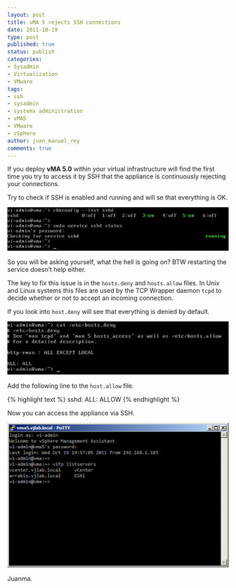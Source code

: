 ```yaml
---
layout: post
title: vMA 5 rejects SSH connections
date: 2011-10-19
type: post
published: true
status: publish
categories:
- Sysadmin
- Virtualization
- VMware
tags:
- ssh
- sysadmin
- systems administration
- vMA5
- VMware
- vSphere
author: juan_manuel_rey
comments: true
---
```


If you deploy **vMA 5.0** within your virtual infrastructure will find the first time you try to access it by SSH that the appliance is continuously rejecting your connections.

Try to check if SSH is enabled and running and will se that everything is OK.

[![](/images/image6.png "image")]({{site.url}}/images/image6.png)

So you will be asking yourself, what the hell is going on? BTW restarting the service doesn’t help either.

The key to fix this issue is in the `hosts.deny` and `hosts.allow` files. In Unix and Linux systems this files are used by the TCP Wrapper daemon `tcpd` to decide whether or not to accept an incoming connection.

If you look into `host.deny` will see that everything is denied by default.

[![](/images/image7.png "image")]({{site.url}}/images/image7.png)

Add the following line to the `host.allow` file.

{% highlight text %}
sshd: ALL: ALLOW
{% endhighlight %}

Now you can access the appliance via SSH.

[![](/images/image9.png)]({{site.url}}/images/image9.png)

Juanma.
